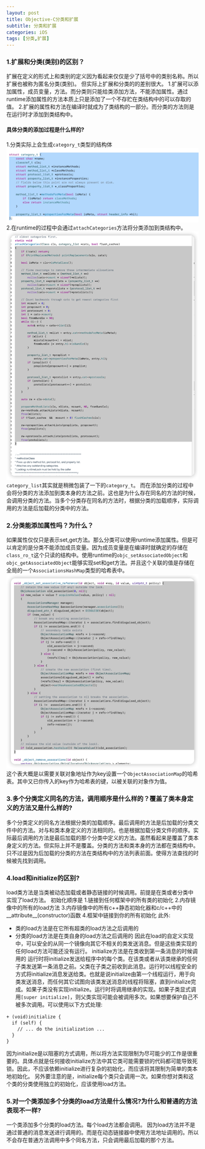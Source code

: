 ```yaml
---
layout: post
title: Objective-C分类和扩展
subtitle: 分类和扩展
categories: iOS
tags: [分类,扩展]
---
```

### 1.扩展和分类(类别)的区别？
扩展在定义的形式上和类别的定义因为看起来仅仅是少了括号中的类别名称。所以扩展也被称为匿名分类(类别)。
但实际上扩展和分类的的差别很大。
1.扩展可以添加属性，成员变量，方法。而分类则只能给类添加方法，不能添加属性。通过runtime添加属性的方法本质上只是添加了一个不存贮在类结构中的可以存取的值。
2.扩展的属性和方法在编译时就成为了类结构的一部分。而分类的方法则是在运行时才添加到类结构中。

#### 具体分类的添加过程是什么样的?
1.分类实际上会生成`category_t`类型的结构体
![IMAGE](/assets/images/resources/19526290CE51F2D9A3241ED8F28AC453.jpg)
2.在runtime的过程中会通过`attachCategories`方法将分类添加到类结构中。
![iShot_2023-03-10_16.35.04.png](/assets/images/resources/33EF6228F6B10DF99F6B6AE24379DAD2.png)
`category_list`其实就是稍微包装了一下的`category_t`。
而在添加分类的过程中会将分类的方法添加到类本身的方法之前。这也是为什么存在同名的方法的时候，会调用分类的方法。当多个分类存在同名的方法时，根据分类的加载顺序，实际调用的方法是后加载的分类中的方法。

### 2.分类能添加属性吗？为什么？
如果属性仅仅只是表示set,get方法。那么分类可以使用runtime添加属性。但是可以肯定的是分类不能添加成员变量。因为成员变量是在编译时就确定的存储在`class_ro_t`这个只读的结构中。使用runtime的`objc_setAssociatedObject`和`objc_getAssociatedObject`能够实现set和get方法。并且这个关联的值是存储在全局的一个`AssociationsHashMap`类型的哈希表中。
![IMAGE](/assets/images/resources/A02492517CB74592930602EFF9D6FE2B.jpg)
这个表大概是以需要关联对象地址作为key设置一个`ObjectAssociationMap`的哈希表。其中又已你传入的key作为哈希表的键，以被关联的对象作为值。

### 3.多个分类定义同名的方法，调用顺序是什么样的？覆盖了类本身定义的方法又是什么样的?
多个分类定义的同名方法根据分类的加载顺序。最后调用的方法是后加载的分类文件中的方法。对与和类本身定义的方法相同的。也是根据加载分类文件的顺序。实际最后调用的方法是最后加载的那个分类中定义的方法。虽然看起来是覆盖了类本身定义的方法。但实际上并不是覆盖。分类的方法和类本身的方法都在类结构中。只不过是因为后加载的分类的方法在类结构中的方法列表前面。使得方法查找的时候被先找到调用。

### 4.load和initialize的区别?
load类方法是当类被动态加载或者静态链接的时候调用。前提是在类或者分类中实现了load方法。
初始化顺序是
1.链接到任何框架中的所有类的初始化
2.内存镜像中的所有的load方法
3.内存镜像中的所有c++静态初始化器和c/c++中的__attribute__(constructor)函数
4.框架中链接到你的所有初始化
此外:
* 类的load方法是在它所有超类的load方法之后调用的
* 分类的load方法是在类自身的load方法之后调用的
因此在load的自定义实现中，可以安全的从同一个镜像向其它不相关的类发送消息。但是这些类实现的任何load方法可能还没有运行。
initialize方法是在类收到第一条消息的时候调用的
运行时将initialize发送给程序中的每个类。在该类或者从该类继承的任何子类发送第一条消息之前。父类在子类之前收到此消息。运行时以线程安全的方式将initialize消息发送给类。也就是说initialize由第一个线程运行，用于向类发送消息，而任何其它试图向该类发送消息的线程将阻塞，直到initialize完成。如果子类没有实现initialize。运行时将调用继承的实现。如果子类显式调用`[super initialize]`，则父类实现可能会被调用多次。如果想要保护自己不被多次调用。可以使用以下方式处理:
```
+ (void)initialize {
  if (self) {
    // ... do the initialization ...
  }
}
```
因为initialize是以阻塞的方式调用，所以将方法实现限制为尽可能少的工作是很重要的。具体点就是任何接收initialize方法中其它类可能需要锁的代码都可能导致死锁。因此，不应该依赖initialize进行复杂的初始化，而应该将其限制为简单的类本地初始化。
另外要注意的是，initialize每个类只会调用一次。如果你想对类和这个类的分类使用独立的初始化，应该使用load方法。

### 5.对一个类添加多个分类的load方法是什么情况?为什么和普通的方法表现不一样?
一个类添加多个分类的load方法。每个load方法都会调用。
因为load方法并不是通过普通的消息发送进行调用的。而是在动态链接器中使用方法地址调用的。所以不会存在普通方法调用中多个同名方法，只会调用最后加载的那个方法。

